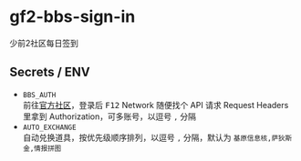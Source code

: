 # gf2-bbs-sign-in

少前2社区每日签到

## Secrets / ENV

- `BBS_AUTH`  
  前往[官方社区](https://gf2-bbs.sunborngame.com/)，登录后 <kbd>F12</kbd> Network 随便找个 API 请求 Request Headers 里拿到 Authorization，可多账号，以逗号 `,` 分隔
- `AUTO_EXCHANGE`  
  自动兑换道具，按优先级顺序排列，以逗号 `,` 分隔，默认为 `基原信息核,萨狄斯金,情报拼图`
